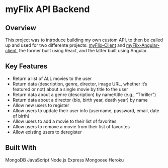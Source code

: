 # myFlix API Backend

## Overview

This project was to introduce building my own custom API, to then be called up and used for two differente projects: [myFlix-Client](https://github.com/zeusrahl/myFlix-Client) and [myFlix-Angular-client](https://github.com/zeusrahl/myFlix-Angular-client), the former built using React, and the latter built using Angular.

## Key Features

- Return a list of ALL movies to the user
- Return data (description, genre, director, image URL, whether it’s featured or not) about a single movie by title to the user
- Return data about a genre (description) by name/title (e.g., “Thriller”)
- Return data about a director (bio, birth year, death year) by name
- Allow new users to register
- Allow users to update their user info (username, password, email, date of birth)
- Allow users to add a movie to their list of favorites
- Allow users to remove a movie from their list of favorites
- Allow existing users to deregister

## Built With

MongoDB
JavaScript
Node.js
Express
Mongoose
Heroku
